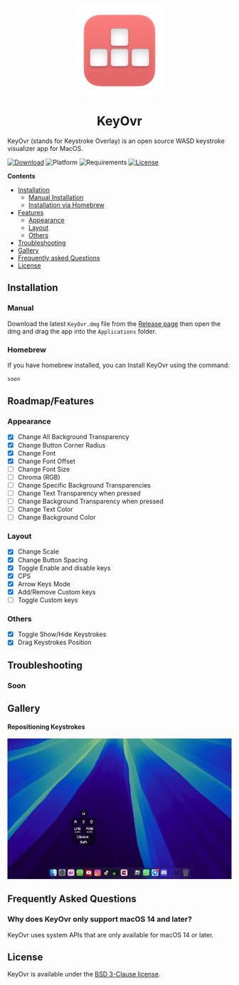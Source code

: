 <div align="center">
    <img src="assets/AppIcon-256.png" width=200 height=200>
    <h1>KeyOvr</h1>
</div>

KeyOvr (stands for Keystroke Overlay) is an open source WASD keystroke visualizer app for MacOS.

[![Download](https://img.shields.io/badge/download-latest-brightgreen?style=flat-square)](https://github.com/fizxxr/KeyOvr/releases/latest)
![Platform](https://img.shields.io/badge/platform-macOS-blue?style=flat-square)
![Requirements](https://img.shields.io/badge/requirements-macOS%2014%2B-fa4e49?style=flat-square)
[![License](https://img.shields.io/github/license/fizxxr/KeyOvr?style=flat-square)](LICENSE)

**Contents**

- [Installation](#installation)
  - [Manual Installation](#Manual)
  - [Installation via Homebrew](#Homebrew)
- [Features](#roadmap/features)
  - [Appearance](#appearance)
  - [Layout](#layout)
  - [Others](#others)
- [Troubleshooting](#troubleshooting)
- [Gallery](#gallery)
- [Frequently asked Questions](#frequently-asked-questions)
- [License](#license)

## Installation

### Manual

Download the latest `KeyOvr.dmg` file from the [Release page](https://github.com/fizxxr/KeyOvr/releases) then open the dmg and drag the app into the `Applications` folder.

### Homebrew

If you have homebrew installed, you can Install KeyOvr using the command:

```sh
soon
```

## Roadmap/Features

### Appearance

- [x] Change All Background Transparency
- [x] Change Button Corner Radius
- [x] Change Font
- [x] Change Font Offset
- [ ] Change Font Size
- [ ] Chroma (RGB)
- [ ] Change Specific Background Transparencies
- [ ] Change Text Transparency when pressed
- [ ] Change Background Transparency when pressed
- [ ] Change Text Color
- [ ] Change Background Color

### Layout

- [x] Change Scale
- [x] Change Button Spacing
- [x] Toggle Enable and disable keys
- [x] CPS
- [x] Arrow Keys Mode
- [x] Add/Remove Custom keys
- [ ] Toggle Custom keys

### Others

- [x] Toggle Show/Hide Keystrokes
- [x] Drag Keystrokes Position

## Troubleshooting

### Soon

## Gallery

#### Repositioning Keystrokes

![dragrepositioning](assets/dragrepositioning.gif)


## Frequently Asked Questions

### Why does KeyOvr only support macOS 14 and later?

KeyOvr uses system APIs that are only available for macOS 14 or later.

## License

KeyOvr is available under the [BSD 3-Clause license](LICENSE).
